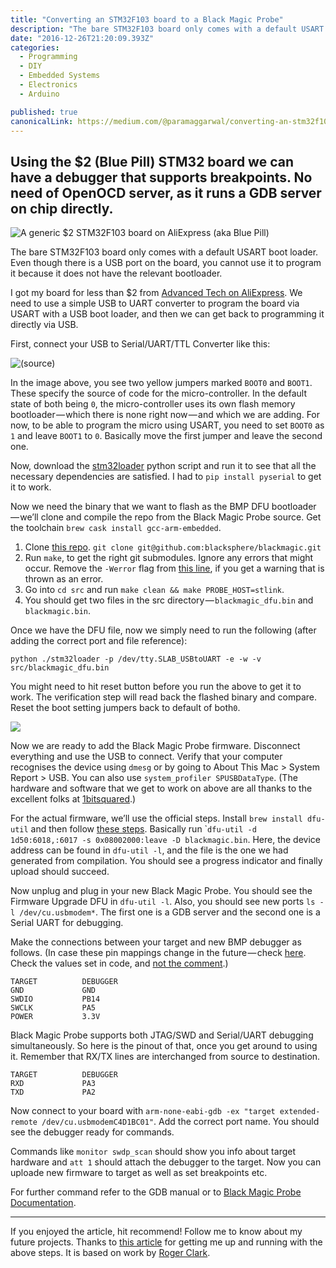 ```yaml
---
title: "Converting an STM32F103 board to a Black Magic Probe"
description: "The bare STM32F103 board only comes with a default USART boot loader. Even though there is a USB port on the board, you cannot use it to program it because it does not have the relevant bootloader. I…"
date: "2016-12-26T21:20:09.393Z"
categories: 
  - Programming
  - DIY
  - Embedded Systems
  - Electronics
  - Arduino

published: true
canonicalLink: https://medium.com/@paramaggarwal/converting-an-stm32f103-board-to-a-black-magic-probe-c013cf2cc38c
---
```


## Using the $2 (Blue Pill) STM32 board we can have a debugger that supports breakpoints. No need of OpenOCD server, as it runs a GDB server on chip directly.

![A generic $2 STM32F103 board on AliExpress (aka Blue Pill)](./asset-1.jpeg)

The bare STM32F103 board only comes with a default USART boot loader. Even though there is a USB port on the board, you cannot use it to program it because it does not have the relevant bootloader.

I got my board for less than $2 from [Advanced Tech on AliExpress](https://www.aliexpress.com/item/STM32F103C8T6-ARM-STM32-Minimum-System-Development-Board-Module-Forarduino/1748445137.html?spm=2114.13010608.0.0.lSeZxD). We need to use a simple USB to UART converter to program the board via USART with a USB boot loader, and then we can get back to programming it directly via USB.

First, connect your USB to Serial/UART/TTL Converter like this:

![([source](http://www.wifi4things.com/stm32f103c8t6-blue-pill-board-with-arduino-ide-on-linux/))](./asset-2.png)

In the image above, you see two yellow jumpers marked `BOOT0` and `BOOT1`. These specify the source of code for the micro-controller. In the default state of both being `0`, the micro-controller uses its own flash memory bootloader — which there is none right now — and which we are adding. For now, to be able to program the micro using USART, you need to set `BOOT0` as `1` and leave `BOOT1` to `0`. Basically move the first jumper and leave the second one.

Now, download the [stm32loader](https://github.com/jsnyder/stm32loader) python script and run it to see that all the necessary dependencies are satisfied. I had to `pip install pyserial` to get it to work.

Now we need the binary that we want to flash as the BMP DFU bootloader — we’ll clone and compile the repo from the Black Magic Probe source. Get the toolchain `brew cask install gcc-arm-embedded`.

1.  Clone [this repo](https://github.com/blacksphere/blackmagic). `git clone git@github.com:blacksphere/blackmagic.git`
2.  Run `make`, to get the right git submodules. Ignore any errors that might occur. Remove the `-Werror` flag from [this line](https://github.com/blacksphere/blackmagic/blob/master/src/Makefile#L13), if you get a warning that is thrown as an error.
3.  Go into `cd src` and run `make clean && make PROBE_HOST=stlink`.
4.  You should get two files in the src directory — `blackmagic_dfu.bin` and `blackmagic.bin`.

Once we have the DFU file, now we simply need to run the following (after adding the correct port and file reference):

```
python ./stm32loader -p /dev/tty.SLAB_USBtoUART -e -w -v src/blackmagic_dfu.bin
```

You might need to hit reset button before you run the above to get it to work. The verification step will read back the flashed binary and compare. Reset the boot setting jumpers back to default of both`0`.

![](./asset-3.jpeg)

Now we are ready to add the Black Magic Probe firmware. Disconnect everything and use the USB to connect. Verify that your computer recognises the device using `dmesg` or by going to About This Mac > System Report > USB. You can also use `system_profiler SPUSBDataType`. (The hardware and software that we get to work on above are all thanks to the excellent folks at [1bitsquared](http://1bitsquared.de/products/black-magic-probe).)

For the actual firmware, we’ll use the official steps. Install `brew install dfu-util` and then follow [these steps](https://github.com/blacksphere/blackmagic/wiki/Upgrading-Firmware). Basically run \``dfu-util -d 1d50:6018,:6017 -s 0x08002000:leave -D blackmagic.bin`. Here, the device address can be found in `dfu-util -l`, and the file is the one we had generated from compilation. You should see a progress indicator and finally upload should succeed.

Now unplug and plug in your new Black Magic Probe. You should see the Firmware Upgrade DFU in `dfu-util -l`. Also, you should see new ports `ls -l /dev/cu.usbmodem*`. The first one is a GDB server and the second one is a Serial UART for debugging.

Make the connections between your target and new BMP debugger as follows. (In case these pin mappings change in the future — check [here](https://github.com/blacksphere/blackmagic/blob/master/src/platforms/stlink/platform.h). Check the values set in code, and [not the comment](https://github.com/blacksphere/blackmagic/pull/180).)

```
TARGET          DEBUGGER
GND             GND
SWDIO           PB14
SWCLK           PA5
POWER           3.3V
```

Black Magic Probe supports both JTAG/SWD and Serial/UART debugging simultaneously. So here is the pinout of that, once you get around to using it. Remember that RX/TX lines are interchanged from source to destination.

```
TARGET          DEBUGGER
RXD             PA3
TXD             PA2
```

Now connect to your board with `arm-none-eabi-gdb -ex "target extended-remote /dev/cu.usbmodemC4D1BC01"`. Add the correct port name. You should see the debugger ready for commands.

Commands like `monitor swdp_scan` should show you info about target hardware and `att 1` should attach the debugger to the target. Now you can uploade new firmware to target as well as set breakpoints etc.

For further command refer to the GDB manual or to [Black Magic Probe Documentation](https://github.com/blacksphere/blackmagic/wiki/Useful-GDB-commands).

---

If you enjoyed the article, hit recommend! Follow me to know about my future projects. Thanks to [this article](http://embdev.net/articles/STM_Discovery_as_Black_Magic_Probe#Building_Firmware_for_ST_Link_V2_Clones_and_Flash_Using_Two_Cheap_Clones) for getting me up and running with the above steps. It is based on work by [Roger Clark](https://github.com/rogerclarkmelbourne).
